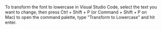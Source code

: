 To transform the font to lowercase in Visual Studio Code, 
select the text you want to change, then press Ctrl + Shift + P (or Command + Shift + P on Mac) to open the command palette, 
type "Transform to Lowercase" 
and hit enter. 
